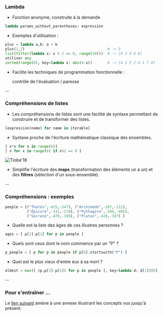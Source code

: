 ### Lambda

- Fonction anonyme, construite à la demande

```python
lambda params_without_parentheses: expression
```

- Exemples d'utilisation :

```python
plus = lambda a,b: a + b
plus(1,2)                                      # -> 3
list(filter(lambda x: x % 2 == 0, range(10)))  # -> [0 2 4 6 8]
utiliser any
sorted(range(8), key=lambda x: abs(4-x))       # -> [4 3 5 2 6 1 7 0]
```

- Facilite les techniques de programmation fonctionnelle :

    contrôle de l'évaluation / paresse

--

### Compréhensions de listes

- Les compréhensions de listes sont une facilité de syntaxe permettant
  de construire et de transformer des listes.

```python
[expression(name) for name in iterable]

```

- Syntaxe proche de l'écriture mathématique classique des ensembles.


<div class="half" style="width:55%">

```python
[ x*x for x in range(6)]
[ x for x in range(6) if x%2 == 0 ]
```

</div>

<div class="half" style="width:43%">

![Tiobe'18](prog/images/comprehensions.png) <!-- .element:  style="max-width: 80%;margin-top: 0px" -->

</div>


- Simplifie l'écriture des **maps** (transformation des éléments un à
  un) et des **filtres** (sélection d'un sous-ensemble).

--

### Compréhensions : exemples

```python
people = [("Thalès",-625,-547), ("Archimède",-287,-212),
          ("Épicure",-331,-270), ("Pythagore",-580,-495),
          ("Socrate",-470,-399), ("Platon",-428,-347) ]
```

- Quelle est la liste des âges de ces illustres personnes ?

```python
ages = [ p[2]-p[1] for p in people ]
```
<!-- .element: class="fragment" data-fragment-index="1" -->

- Quels sont ceux dont le nom commence par un "P" ?

```python
p_people = [ p for p in people if p[0].startswith("P") ]
```
<!-- .element: class="fragment" data-fragment-index="2" -->

- Quel est le plus vieux d'entre eux à sa mort ?

```python
oldest = max([ (p,p[2]-p[1]) for p in people ], key=lambda d: d[1])[0]
```
<!-- .element: class="fragment" data-fragment-index="3" -->

--

### Pour s'entraîner ...

Le <a href="#/tp_classification">lien suivant</a> amène à une annexe
illustrant les concepts vus jusqu'à présent.